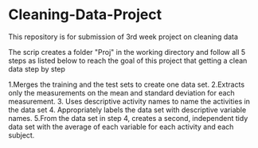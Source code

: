 # Cleaning-Data-Project
This repository is for submission of 3rd week project on cleaning data

The scrip creates a folder "Proj" in the working directory and follow all 5 steps as listed below to reach the goal of this project that getting a clean data step by step

1.Merges the training and the test sets to create one data set.
2.Extracts only the measurements on the mean and standard deviation for each measurement. 
3. Uses descriptive activity names to name the activities in the data set
4. Appropriately labels the data set with descriptive variable names. 
5.From the data set in step 4, creates a second, independent tidy data set with the average of each variable for each activity and each subject.


